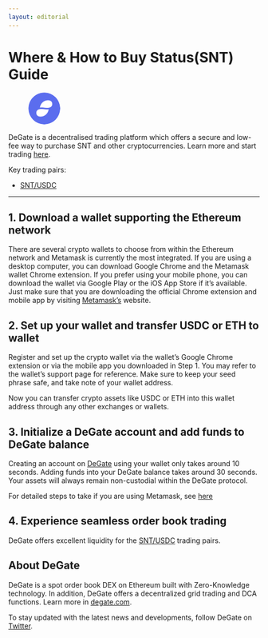 ```yaml
---
layout: editorial
---
```


# Where & How to Buy Status(SNT) Guide

<figure><img src="../.gitbook/assets/snt_0x744d70fdbe2ba4cf95131626614a1763df805b9e.png" alt="SNT" width="64" style="border-radius: 50%;"><figcaption></figcaption></figure>

DeGate is a decentralised trading platform which offers a secure and low-fee way to purchase SNT and other cryptocurrencies. Learn more and start trading [here](https://app.degate.com/trade/USDC/0x744d70fdbe2ba4cf95131626614a1763df805b9e?utm_source=howtobuy).&#x20;

Key trading pairs:

* [SNT/USDC](https://app.degate.com/trade/USDC/0x744d70fdbe2ba4cf95131626614a1763df805b9e?utm_source=howtobuy)

***

## 1. Download a wallet supporting the Ethereum network

There are several crypto wallets to choose from within the Ethereum network and Metamask is currently the most integrated. If you are using a desktop computer, you can download Google Chrome and the Metamask wallet Chrome extension. If you prefer using your mobile phone, you can download the wallet via Google Play or the iOS App Store if it’s available. Just make sure that you are downloading the official Chrome extension and mobile app by visiting [Metamask’s](https://metamask.io/) website.

## 2. Set up your wallet and transfer USDC or ETH to wallet

Register and set up the crypto wallet via the wallet’s Google Chrome extension or via the mobile app you downloaded in Step 1. You may refer to the wallet’s support page for reference. Make sure to keep your seed phrase safe, and take note of your wallet address.&#x20;

Now you can transfer crypto assets like USDC or ETH into this wallet address through any other exchanges or wallets.

## 3. Initialize a DeGate account and add funds to DeGate balance

Creating an account on [DeGate](https://app.degate.com/?utm_source=SNT_howtobuy) using your wallet only takes around 10 seconds. Adding funds into your DeGate balance takes around 30 seconds. Your assets will always remain non-custodial within the DeGate protocol.

For detailed steps to take if you are using Metamask, see [here](https://docs.degate.com/v/product_en/main-features/wallet-connectivity/metamask)

## 4. Experience seamless order book trading

DeGate offers excellent liquidity for the [SNT/USDC](https://app.degate.com/trade/USDC/0x744d70fdbe2ba4cf95131626614a1763df805b9e?utm_source=howtobuy) trading pairs.&#x20;

## About DeGate

DeGate is a spot order book DEX on Ethereum built with Zero-Knowledge technology. In addition, DeGate offers a decentralized grid trading and DCA functions. Learn more in [degate.com](https://degate.com/?utm_source=SNT_howtobuy).

To stay updated with the latest news and developments, follow DeGate on [Twitter](https://twitter.com/degatedex).
